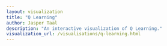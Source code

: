 ```yaml
---
layout: visualization
title: "Q Learning"
author: Jasper Taal
description: "An interactive visualization of Q Learning."
visualization_url: /visualisations/q-learning.html
---
```


